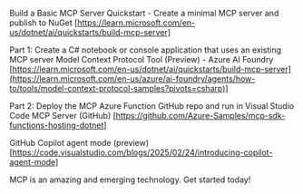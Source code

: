 Build a Basic MCP Server
Quickstart - Create a minimal MCP server and publish to NuGet
[https://learn.microsoft.com/en-us/dotnet/ai/quickstarts/build-mcp-server]

Part 1: Create a C# notebook or console application that uses an existing MCP server
Model Context Protocol Tool (Preview) - Azure AI Foundry
[https://learn.microsoft.com/en-us/dotnet/ai/quickstarts/build-mcp-server](https://learn.microsoft.com/en-us/azure/ai-foundry/agents/how-to/tools/model-context-protocol-samples?pivots=csharp)]

Part 2: Deploy the MCP Azure Function GitHub repo and run in Visual Studio Code
MCP Server (GitHub)
[https://github.com/Azure-Samples/mcp-sdk-functions-hosting-dotnet]

GitHub Copilot agent mode (preview)
[https://code.visualstudio.com/blogs/2025/02/24/introducing-copilot-agent-mode]

MCP is an amazing and emerging technology. Get started today!

